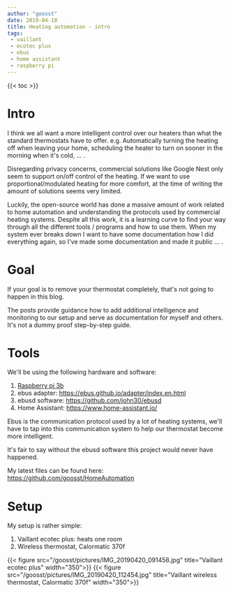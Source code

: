 ```yaml
---
author: "goosst"
date: 2019-04-18
title: Heating automation - intro
tags:
 - vaillant
 - ecotec plus
 - ebus
 - home assistant
 - raspberry pi
---
```


{{< toc >}}

# Intro
I think we all want a more intelligent control over our heaters than what the standard thermostats have to offer. e.g. Automatically turning the heating off when leaving your home, scheduling the heater to turn on sooner in the morning when it's cold, ... .

Disregarding privacy concerns, commercial solutions like Google Nest only seem to support on/off control of the heating. If we want to use proportional/modulated heating for more comfort, at the time of writing the amount of solutions seems very limited.

Luckily, the open-source world has done a massive amount of work related to home automation and understanding the protocols used by commercial heating systems. Despite all this work, it is a learning curve to find your way through all the different tools / programs and how to use them. When my system ever breaks down I want to have some documentation how I did everything again, so I've made some documentation and made it public ... .

# Goal

If your goal is to remove your thermostat completely, that's not going to happen in this blog.

The posts provide guidance how to add additional intelligence and monitoring to our setup and serve as documentation for myself and others. It's not a dummy proof step-by-step guide.


# Tools

We'll be using the following hardware and software:

1. [Raspberry pi 3b](https://www.banggood.com/Raspberry-Pi-3-Model-B-Plus-Mother-Board-Mainboard-With-BCM2837B0-Cortex-A53-ARMv8-1_4GHz-CPU-D-p-1278398.html?p=ET150713234951201708&custlinkid=664885)
2. ebus adapter: https://ebus.github.io/adapter/index.en.html
3. ebusd software: https://github.com/john30/ebusd
4. Home Assistant: https://www.home-assistant.io/

Ebus is the communication protocol used by a lot of heating systems, we'll have to tap into this communication system to help our thermostat become more intelligent.

It's fair to say without the ebusd software this project would never have happened.

My latest files can be found here: https://github.com/goosst/HomeAutomation

# Setup

My setup is rather simple:

1. Vaillant ecotec plus: heats one room
2. Wireless thermostat, Calormatic 370f


{{< figure src="/goosst/pictures/IMG_20190420_091458.jpg" title="Vaillant ecotec plus" width="350">}}
{{< figure src="/goosst/pictures/IMG_20190420_112454.jpg" title="Vaillant wireless thermostat, Calormatic 370f" width="350">}}
